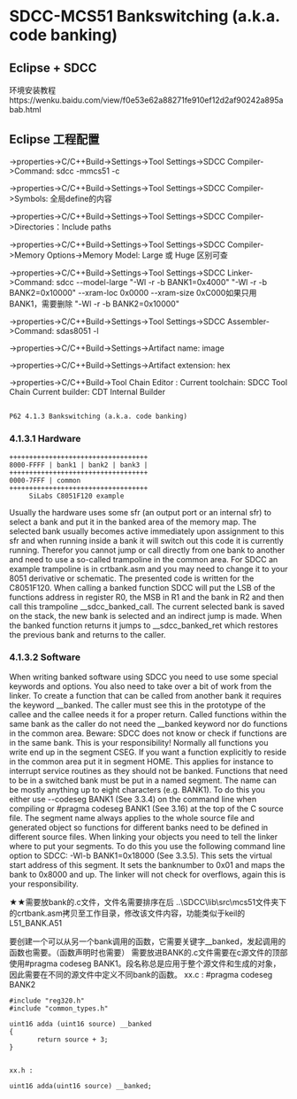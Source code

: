 # SDCC-MCS51 Bankswitching (a.k.a. code banking)

## Eclipse + SDCC 
环境安装教程https://wenku.baidu.com/view/f0e53e62a88271fe910ef12d2af90242a895abab.html

## Eclipse 工程配置
->properties->C/C++Build->Settings->Tool Settings->SDCC Compiler->Command:  sdcc -mmcs51 -c

->properties->C/C++Build->Settings->Tool Settings->SDCC Compiler->Symbols: 全局define的内容

->properties->C/C++Build->Settings->Tool Settings->SDCC Compiler->Directories：Include paths

->properties->C/C++Build->Settings->Tool Settings->SDCC Compiler->Memory Options->Memory Model: Large 或 Huge    区别可查<SDCC Compiler User Guide>

->properties->C/C++Build->Settings->Tool Settings->SDCC Linker->Command:
sdcc --model-large "-Wl -r -b BANK1=0x4000" "-Wl -r -b BANK2=0x10000" --xram-loc 0x0000  --xram-size 0xC000如果只用BANK1，需要删除 "-Wl -r -b BANK2=0x10000"

->properties->C/C++Build->Settings->Tool Settings->SDCC Assembler->Command: sdas8051 -l

->properties->C/C++Build->Settings->Artifact name: image

->properties->C/C++Build->Settings->Artifact extension: hex

->properties->C/C++Build->Tool Chain Editor : Current toolchain: SDCC Tool Chain   Current builder: CDT Internal Builder


## <SDCC Compiler User Guide>
    P62 4.1.3 Bankswitching (a.k.a. code banking)
	
### 4.1.3.1 Hardware

	+++++++++++++++++++++++++++++++++++
	8000-FFFF | bank1 | bank2 | bank3 |
	+++++++++++++++++++++++++++++++++++
	0000-7FFF | common 
	+++++++++++++++++++++++++++++++++++
	     SiLabs C8051F120 example
     
Usually the hardware uses some sfr (an output port or an internal sfr) to select a bank and put it in the banked area of the memory map. The selected bank usually becomes active immediately upon assignment to this sfr and when running inside a bank it will switch out this code it is currently running. Therefor you cannot jump or call directly from one bank to another and need to use a so-called trampoline in the common area. For SDCC an example trampoline is in crtbank.asm and you may need to change it to your 8051 derivative or schematic. The presented code is written for the C8051F120.
When calling a banked function SDCC will put the LSB of the functions address in register R0, the MSB in R1 and the bank in R2 and then call this trampoline __sdcc_banked_call. The current selected bank is saved on the stack, the new bank is selected and an indirect jump is made. When the banked function returns it jumps to __sdcc_banked_ret which restores the previous bank and returns to the caller.

### 4.1.3.2 Software
When writing banked software using SDCC you need to use some special keywords and options. You also need to take over a bit of work from the linker.
To create a function that can be called from another bank it requires the keyword __banked. The caller must see this in the prototype of the callee and the callee needs it for a proper return. Called functions within the same bank as the caller do not need the __banked keyword nor do functions in the common area. Beware: SDCC
does not know or check if functions are in the same bank. This is your responsibility!
Normally all functions you write end up in the segment CSEG. If you want a function explicitly to reside in the common area put it in segment HOME. This applies for instance to interrupt service routines as they should not be banked.
Functions that need to be in a switched bank must be put in a named segment. The name can be mostly anything up to eight characters (e.g. BANK1). To do this you either use --codeseg BANK1 (See 3.3.4) on the command line when compiling or #pragma codeseg BANK1 (See 3.16) at the top of the C source file. The segment name always applies to the whole source file and generated object so functions for different banks need to be defined in different source files.
When linking your objects you need to tell the linker where to put your segments. To do this you use the following command line option to SDCC: -Wl-b BANK1=0x18000 (See 3.3.5). This sets the virtual start address of this segment. It sets the banknumber to 0x01 and maps the bank to 0x8000 and up. The linker will not check for overflows, again this is your responsibility.

★★需要放bank的.c文件，文件名需要排序在后
..\SDCC\lib\src\mcs51文件夹下的crtbank.asm拷贝至工作目录，修改该文件内容，功能类似于keil的L51_BANK.A51

要创建一个可以从另一个bank调用的函数，它需要关键字__banked，发起调用的函数也需要。（函数声明时也需要）
需要放进BANK的.c文件需要在c源文件的顶部使用#pragma codeseg BANK1。段名称总是应用于整个源文件和生成的对象，因此需要在不同的源文件中定义不同bank的函数。
	xx.c :
	#pragma codeseg BANK2
	
	#include "reg320.h"
	#include "common_types.h"
	
	uint16 adda (uint16 source) __banked
	{
	       return source + 3;
	}


	xx.h :
	
	uint16 adda(uint16 source) __banked;
